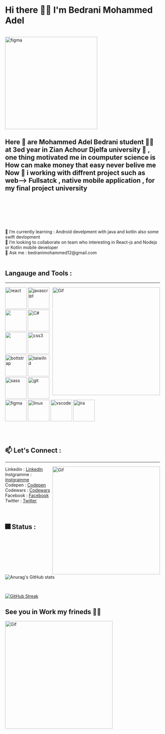 # Hi there 👨‍💻 I'm Bedrani Mohammed Adel 
<br/>
<img src="https://seeklogo.com/images/W/web-dev-logo-E60991AA99-seeklogo.com.png" alt="figma" width="300" heigth="300" float="rigth" text-align="rigth" >
<br/>

## Here 👋 are Mohammed Adel Bedrani student 👨‍🎓 at 3ed year in Zian Achour Djelfa university 🏫 , one thing motivated me in coumputer science is How can make money that easy never belive me Now 🔭 i working with diffrent project such as web--> Fullsatck , native mobile application , for my final project university 
<br/>
<br/>
<br/>
<br/>
<br/>
<br/>
🌱 I’m currently learning : Android develpment with java and kotlin also some swift devlopment 
<br/>
👯 I’m looking to collaborate on team who interesting in React-js and Nodejs or Kotlin mobile developer 
<br/>
💬 Ask me : bedranimohammed12@gmail.com
<br/>
<br/>

## Langauge and Tools :
<hr>
<img align="right" alt="Gif" src="https://media.giphy.com/media/XIqCQx02E1U9W/giphy.gif" alt="react" width="350" heigth="300" >
<p>
  <img src="https://cdn.jsdelivr.net/gh/devicons/devicon/icons/react/react-original.svg" alt="react" width="70" heigth="70" >
  <img src="https://cdn.jsdelivr.net/gh/devicons/devicon/icons/javascript/javascript-original.svg" alt="javascript" width="70" heigth="70" >
  <img src="https://cdn.jsdelivr.net/gh/devicons/devicon/icons/kotlin/kotlin-original.svg" width="70" heigth="70" />
  <img src="https://cdn.jsdelivr.net/gh/devicons/devicon/icons/csharp/csharp-original.svg" alt="C#" width="70" heigth="70" >
  <img src="https://cdn.jsdelivr.net/gh/devicons/devicon/icons/firebase/firebase-plain-wordmark.svg" width="70" heigth="70" />
  <img src="https://cdn.jsdelivr.net/gh/devicons/devicon/icons/css3/css3-original.svg" alt="css3" width="70" heigth="70" >
  <img src="https://cdn.jsdelivr.net/gh/devicons/devicon/icons/bootstrap/bootstrap-original-wordmark.svg" alt="bottstrap" width="70" heigth="70" >
  <img src="https://cdn.jsdelivr.net/gh/devicons/devicon/icons/tailwindcss/tailwindcss-original-wordmark.svg" alt="taiwilnd" width="70" heigth="70" >
  <img src="https://cdn.jsdelivr.net/gh/devicons/devicon/icons/sass/sass-original.svg" alt="sass" width="70" heigth="70" >
  <img src="https://cdn.jsdelivr.net/gh/devicons/devicon/icons/git/git-original-wordmark.svg" alt="git" width="70" heigth="70" >
  <img src="https://cdn.jsdelivr.net/gh/devicons/devicon/icons/figma/figma-original.svg" alt="figma" width="70" heigth="70" >
  <img src="https://cdn.jsdelivr.net/gh/devicons/devicon/icons/linux/linux-original.svg" alt="linux" width="70" heigth="70" >
  <img src="https://cdn.jsdelivr.net/gh/devicons/devicon/icons/vscode/vscode-original.svg" alt="vscode" width="70" heigth="70" >
  <img src="https://cdn.jsdelivr.net/gh/devicons/devicon/icons/jira/jira-original-wordmark.svg" alt="jira" width="70" heigth="70" >
</p>
<br/>
<br/>

## 📫 Let's Connect :
<hr>
<img align="right" alt="Gif" src="https://media.giphy.com/media/l41lVsYDBC0UVQJCE/giphy.gif" alt="react" width="350" heigth="300" >
Linkedin : <a href="https://www.linkedin.com/in/bedrani-mohammed-adel-3477b9247/" target="_blank">Linkedin</a> <br/>
Instgramme : <a href="https://www.instagram.com/adel_mohammed16/" target="_blank">Instgramme</a><br/>
Codepen : <a href="https://codepen.io/Bedrani-MohammedAdel" target="_blank">Codepen</a><br/>
Codewars : <a href="https://www.codewars.com/users/Bedrani%20Mohammed%20Adel%20" target="_blank">Codewars</a><br/>
Facebook : <a href="https://www.facebook.com/profile.php?id=100013937412279" target="_blank">Facebook</a><br/>
Twitter : <a href="https://twitter.com/Youcef43069530" target="_blank">Twitter</a>
<br/>
<br/>
<br/>


## 🎆 Status :
![Anurag's GitHub stats](https://github-readme-stats.vercel.app/api?username=youcefbedrani&show_icons=true&theme=radical) 

<br/>

[![GitHub Streak](https://streak-stats.demolab.com/?user=youcefbedrani&theme=highcontrast)](https://git.io/streak-stats)


## See you in Work my frineds 🙋‍♂️
<img align="center" alt="Gif" src="https://media.giphy.com/media/xjZtu4qi1biIo/giphy.gif" alt="react" width="350" heigth="300" >
